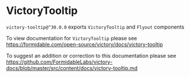 # VictoryTooltip

`victory-tooltip@^30.0.0` exports `VictoryTooltip` and `Flyout` components

To view documentation for `VictoryTooltip` please see https://formidable.com/open-source/victory/docs/victory-tooltip

To suggest an addition or correction to this documentation please see https://github.com/FormidableLabs/victory-docs/blob/master/src/content/docs/victory-tooltip.md